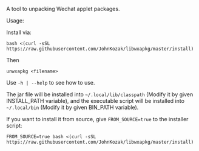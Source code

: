 A tool to unpacking Wechat applet packages.

Usage:

Install via:
```
bash <(curl -sSL https://raw.githubusercontent.com/JohnKozak/libwxapkg/master/install)
```
Then
```
unwxapkg <filename>
```

Use `-h | --help` to see how to use.

The jar file will be installed into `~/.local/lib/classpath` (Modify it by given INSTALL_PATH variable), 
and the executable script will be installed into `~/.local/bin` (Modify it by given BIN_PATH variable).

If you want to install it from source, give `FROM_SOURCE=true` to the installer script:

```
FROM_SOURCE=true bash <(curl -sSL https://raw.githubusercontent.com/JohnKozak/libwxapkg/master/install)
```